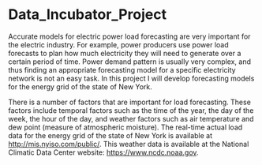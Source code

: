 # Data_Incubator_Project
Accurate models for electric power load forecasting are very important for the electric industry.  For example, power producers use power load forecasts to plan how much electricity they will need to generate over a certain period of time. Power demand pattern is usually very complex, and thus finding an appropriate forecasting model for a specific electricity network is not an easy task. In this project I will develop forecasting models for the energy grid of the state of New York.

There is a number of factors that are important for load forecasting. These factors include temporal factors such as the time of the year, the day of the week, the hour of the day, and weather factors such as air temperature and dew point (measure of atmospheric moisture).  The real-time actual load data for the energy grid of the state of New York is available at http://mis.nyiso.com/public/. This weather data is available at the National Climatic Data Center website: https://www.ncdc.noaa.gov.
